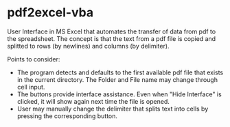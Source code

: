 # pdf2excel-vba
User Interface in MS Excel that automates the transfer of data from pdf to the spreadsheet.
The concept is that the text from a pdf file is copied and splitted to rows (by newlines) and columns (by delimiter).

Points to consider:

- The program detects and defaults to the first available pdf file that exists in the current directory. The Folder and File name may change through cell input.
- The buttons provide interface assistance. Even when "Hide Interface" is clicked, it will show again next time the file is opened.
- User may manually change the delimiter that splits text into cells by pressing the corresponding button.
